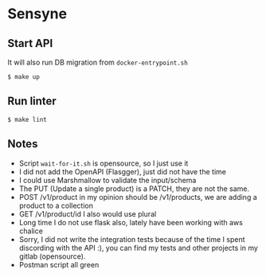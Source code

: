 # Sensyne

## Start API

It will also run DB migration from `docker-entrypoint.sh`

```
$ make up
```

## Run linter

```
$ make lint
```

## Notes

- Script `wait-for-it.sh` is opensource, so I just use it
- I did not add the OpenAPI (Flasgger), just did not have the time
- I could use Marshmallow to validate the input/schema
- The PUT (Update a single product) is a PATCH, they are not the same.
- POST /v1/product in my opinion should be /v1/products, we are adding a product to a collection
- GET /v1/product/id I also would use plural
- Long time I do not use flask also, lately have been working with aws chalice
- Sorry, I did not write the integration tests because of the time I spent discording with the API :),
you can find my tests and other projects in my gitlab (opensource). 
- Postman script all green
